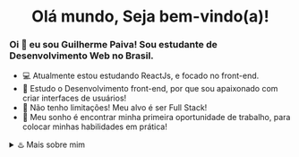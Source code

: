 <h1 align="center">Olá mundo, Seja bem-vindo(a)!</h1>

<h3>Oi 👋 eu sou Guilherme Paiva! Sou estudante de Desenvolvimento Web no Brasil.</h3>

* 💻 Atualmente estou estudando ReactJs, e focado no front-end.
* 💯 Estudo o Desenvolvimento front-end, por que sou apaixonado com criar interfaces de usuários!
* 🤞 Não tenho limitações! Meu alvo é ser Full Stack!
* 🤩 Meu sonho é encontrar minha primeira oportunidade de trabalho, para colocar minhas habilidades em prática!

<details>
  <br>
  <summary>♨️ Mais sobre mim</summary>
  <ul>
    <li>
      🤩 Meu sonho é encontrar minha primeira oportunidade de trabalho, para colocar minhas habilidades em prática!
    </li>
  </ul>
</details
